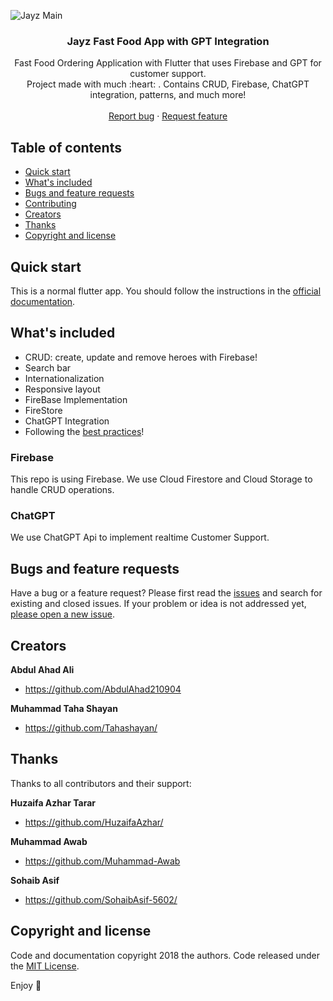 ![Jayz Main](https://github.com/technocrats-portfolio/Jayz_App/assets/149525727/132c1d77-025c-41cd-85be-33612b4faaa3)
<p align="center">
  <h3 align="center">Jayz Fast Food App with GPT Integration</h3>
  
  <p align="center">
    Fast Food Ordering Application with Flutter that uses Firebase and GPT for customer support.
    <br>
    Project made with much  :heart: . Contains CRUD, Firebase, ChatGPT integration, patterns, and much more!
    <br>
    <br>
    <a href="https://github.com/AbdulAhad210904/Jayz_App/issues/new">Report bug</a>
    ·
    <a href="https://github.com/AbdulAhad210904/Jayz_App/issues/new">Request feature</a>
  </p>
</p>

## Table of contents

- [Quick start](#quick-start)
- [What's included](#whats-included)
- [Bugs and feature requests](#bugs-and-feature-requests)
- [Contributing](#contributing)
- [Creators](#creators)
- [Thanks](#thanks)
- [Copyright and license](#copyright-and-license)

## Quick start

This is a normal flutter app. You should follow the instructions in the [official documentation](https://flutter.io/docs/get-started/install).

## What's included

* CRUD: create, update and remove heroes with Firebase!
* Search bar
* Internationalization 
* Responsive layout
* FireBase Implementation
* FireStore
* ChatGPT Integration
* Following the [best practices](https://angular.io/guide/styleguide)!

### Firebase

This repo is using Firebase. We use Cloud Firestore and Cloud Storage to handle CRUD operations.

### ChatGPT

We use ChatGPT Api to implement realtime Customer Support.

## Bugs and feature requests

Have a bug or a feature request? Please first read the [issues](https://github.com/AbdulAhad210904/Jayz_App/issues/) and search for existing and closed issues. If your problem or idea is not addressed yet, [please open a new issue]((https://github.com/AbdulAhad210904/Jayz_App/issues/new)).

## Creators

**Abdul Ahad Ali**

- <https://github.com/AbdulAhad210904>

**Muhammad Taha Shayan**

- <https://github.com/Tahashayan/>

## Thanks

Thanks to all contributors and their support:

**Huzaifa Azhar Tarar**

- <https://github.com/HuzaifaAzhar/>

**Muhammad Awab**
  
- <https://github.com/Muhammad-Awab>

**Sohaib Asif**
  
- <https://github.com/SohaibAsif-5602/>

## Copyright and license

Code and documentation copyright 2018 the authors. Code released under the [MIT License](https://github.com/Ismaestro/flutter-example-app/blob/master/LICENSE).

Enjoy :metal:
